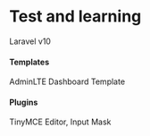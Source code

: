 # Test and learning

Laravel v10

#### Templates
AdminLTE Dashboard Template

#### Plugins
TinyMCE Editor, Input Mask
